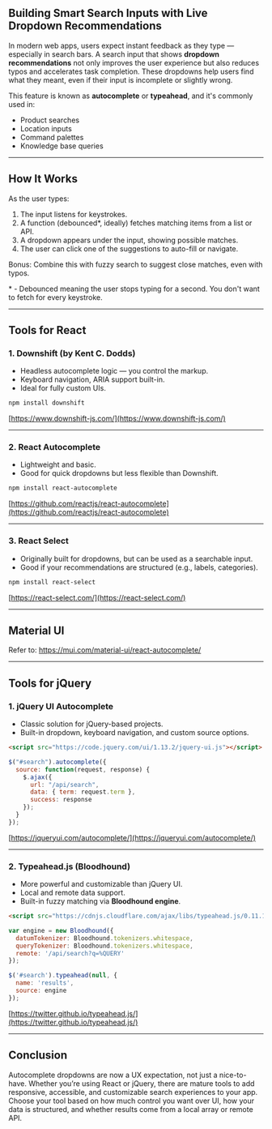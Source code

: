 ## Building Smart Search Inputs with Live Dropdown Recommendations

In modern web apps, users expect instant feedback as they type — especially in search bars. A search input that shows **dropdown recommendations** not only improves the user experience but also reduces typos and accelerates task completion. These dropdowns help users find what they meant, even if their input is incomplete or slightly wrong.

This feature is known as **autocomplete** or **typeahead**, and it's commonly used in:

- Product searches
- Location inputs
- Command palettes
- Knowledge base queries

---

## How It Works

As the user types:

1. The input listens for keystrokes.
2. A function (debounced*, ideally) fetches matching items from a list or API.
3. A dropdown appears under the input, showing possible matches.
4. The user can click one of the suggestions to auto-fill or navigate.

Bonus: Combine this with fuzzy search to suggest close matches, even with typos.

\* - Debounced meaning the user stops typing for a second. You don't want to fetch for every keystroke.

---

## Tools for React

### 1. **Downshift** (by Kent C. Dodds)

- Headless autocomplete logic — you control the markup.
- Keyboard navigation, ARIA support built-in.
- Ideal for fully custom UIs.

```bash
npm install downshift
```

[https://www.downshift-js.com/](https://www.downshift-js.com/)

---

### 2. **React Autocomplete**

- Lightweight and basic.
- Good for quick dropdowns but less flexible than Downshift.

```bash
npm install react-autocomplete
```

[https://github.com/reactjs/react-autocomplete](https://github.com/reactjs/react-autocomplete)

---

### 3. **React Select**

- Originally built for dropdowns, but can be used as a searchable input.
- Good if your recommendations are structured (e.g., labels, categories).

```bash
npm install react-select
```

[https://react-select.com/](https://react-select.com/)

---

## Material UI

Refer to:
https://mui.com/material-ui/react-autocomplete/


---

## Tools for jQuery

### 1. **jQuery UI Autocomplete**

- Classic solution for jQuery-based projects.
- Built-in dropdown, keyboard navigation, and custom source options.

```html
<script src="https://code.jquery.com/ui/1.13.2/jquery-ui.js"></script>
```

```javascript
$("#search").autocomplete({
  source: function(request, response) {
    $.ajax({
      url: "/api/search",
      data: { term: request.term },
      success: response
    });
  }
});
```

[https://jqueryui.com/autocomplete/](https://jqueryui.com/autocomplete/)

---

### 2. **Typeahead.js (Bloodhound)**

- More powerful and customizable than jQuery UI.
- Local and remote data support.
- Built-in fuzzy matching via **Bloodhound engine**.

```html
<script src="https://cdnjs.cloudflare.com/ajax/libs/typeahead.js/0.11.1/typeahead.bundle.min.js"></script>
```

```javascript
var engine = new Bloodhound({
  datumTokenizer: Bloodhound.tokenizers.whitespace,
  queryTokenizer: Bloodhound.tokenizers.whitespace,
  remote: '/api/search?q=%QUERY'
});

$('#search').typeahead(null, {
  name: 'results',
  source: engine
});
```

[https://twitter.github.io/typeahead.js/](https://twitter.github.io/typeahead.js/)


---

## Conclusion

Autocomplete dropdowns are now a UX expectation, not just a nice-to-have. Whether you’re using React or jQuery, there are mature tools to add responsive, accessible, and customizable search experiences to your app. Choose your tool based on how much control you want over UI, how your data is structured, and whether results come from a local array or remote API.